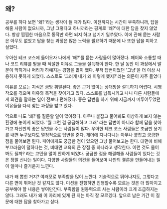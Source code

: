 ## 왜? 

공부를 하다 보면 '왜?'라는 생각이 들 때가 많다. 이전까지는 시간이 부족하니까, 답을 해줄 사람이 없으니까, 그냥 그렇다고 하니까라는 핑계로 '왜?'에 대한 답을 찾지 않았다. 항상 찜찜한 마음으로 동작만 하면 되지 하고 넘기기 일쑤였다. 이에 관해 묻는 사람은 아무도 없었고 답을 찾는 과정은 많은 노력을 필요하기 때문에 나 또한 답을 피하고 싶었다.

우아한 테크 코스에 들어오자 나에게 '왜?'를 묻는 사람들이 많아졌다. 페어와 소통할 때나 코드 리뷰를 받을 때 적절한 이유로 그들을 설득해야 한다. 한 달 동안 이 과정에서 말문이 막히거나 머리가 하얘지는 경험을 많이 했다. 무적 답변이었던 '그냥'을 더 이상 사용하지 못하게 되었다. 스스로도 '그러게 내가 왜 이렇게 했지?'라는 의문이 자주 들었다

이유를 모르는 지식은 금방 휘발된다. 좋은 근거 없이는 상대방을 설득하기 어렵다. 시행착오를 겪으며 이유와 목적을 찾아가고 있다. 스스로를 납득시키고 나니 다른 사람들에게 의견을 말하는 일이 전보다 편해졌다. 좋은 답변을 하기 위해 지금까지 미루어두었던 이유들을 다시 찾는 과정을 밟고 있다.

역으로 나도 '왜?'를 질문할 일이 많아졌다. 아무나 붙잡고 물어봐도 이상하게 보지 않는 환경에 놓이게 되었다. '뭘 그런 걸 궁금해하고 그래' 라는 답변이 아니라 함께 답을 찾아가고 자신만의 좋은 답변을 주는 사람들이 많다. 우아한 테크 코스 사람들은 조금만 용기를 내면 누구보다도 열정적으로 답변을 준다. 게더에 지나다니는 아무나 붙잡고 궁금한 점을 물어보면 된다. 페어에게도 궁금한 점이 있으면 그냥 물어보고는 한다. 대면에 비해 부끄러움이 덜하다는 것, 비대면 교육의 큰 장점 중 하나라고 생각한다. 이런 것도 물어봐도 될까? 라는 고민을 많이 안하게 되었다. 궁금한 점을 해결해줄 사람들이 있다는 것은 정말 신나는 일이다. 다양한 사람들의 의견을 들어보며 나만의 결론을 만들어내는 일이 얼마나 즐거운지 느낀다.

내가 왜 뽑힌 거지? 여러모로 부족함을 많이 느낀다. 기술적으로 뛰어나지도, 그렇다고 다른 면이 뛰어난 것 같지도 않다. 미션을 진행하면 진행할수록 모르는 것은 더 많아지고 공부해야 할 내용은 쌓여만간다. 부족함을 원동력으로 사는 사람이라 크게 조급하지는 않다. 그래도 내가 왜 이 자리에 있게 된 지는 아직 잘 모르겠다. 앞으로 남은 기간 이 질문에 대한 답을 찾아가고 싶다.
